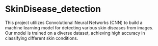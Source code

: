 # SkinDisease_detection
This project utilizes Convolutional Neural Networks (CNN) to build a machine learning model for detecting various skin diseases from images. Our model is trained on a diverse dataset, achieving high accuracy in classifying different skin conditions.


